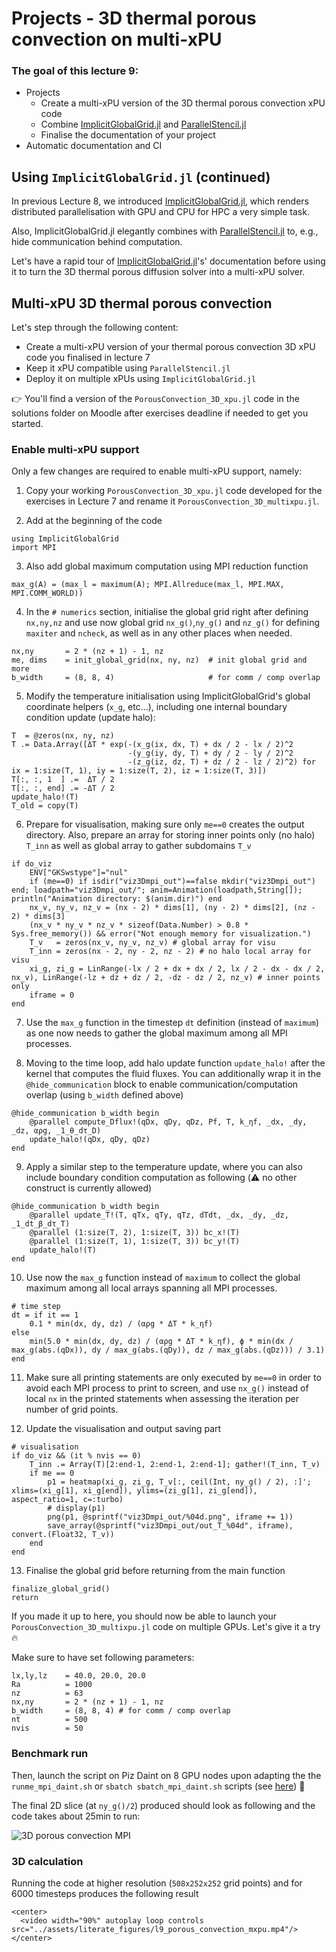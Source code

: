 <!--This file was generated, do not modify it.-->
# Projects - 3D thermal porous convection on multi-xPU

### The goal of this lecture 9:

- Projects
    - Create a multi-xPU version of the 3D thermal porous convection xPU code
    - Combine [ImplicitGlobalGrid.jl](https://github.com/eth-cscs/ImplicitGlobalGrid.jl) and [ParallelStencil.jl](https://github.com/omlins/ParallelStencil.jl)
    - Finalise the documentation of your project
- Automatic documentation and CI

## Using `ImplicitGlobalGrid.jl` (continued)

In previous Lecture 8, we introduced [ImplicitGlobalGrid.jl](https://github.com/eth-cscs/ImplicitGlobalGrid.jl), which renders distributed parallelisation with GPU and CPU for HPC a very simple task.

Also, ImplicitGlobalGrid.jl elegantly combines with [ParallelStencil.jl](https://github.com/omlins/ParallelStencil.jl) to, e.g., hide communication behind computation.

Let's have a rapid tour of [ImplicitGlobalGrid.jl](https://github.com/eth-cscs/ImplicitGlobalGrid.jl)'s' documentation before using it to turn the 3D thermal porous diffusion solver into a multi-xPU solver.

## Multi-xPU 3D thermal porous convection

Let's step through the following content:
- Create a multi-xPU version of your thermal porous convection 3D xPU code you finalised in lecture 7
- Keep it xPU compatible using `ParallelStencil.jl`
- Deploy it on multiple xPUs using `ImplicitGlobalGrid.jl`

👉 You'll find a version of the `PorousConvection_3D_xpu.jl` code in the solutions folder on Moodle after exercises deadline if needed to get you started.

### Enable multi-xPU support
Only a few changes are required to enable multi-xPU support, namely:

1. Copy your working `PorousConvection_3D_xpu.jl` code developed for the exercises in Lecture 7 and rename it `PorousConvection_3D_multixpu.jl`.

2. Add at the beginning of the code

````julia:ex1
using ImplicitGlobalGrid
import MPI
````

3. Also add global maximum computation using MPI reduction function

````julia:ex2
max_g(A) = (max_l = maximum(A); MPI.Allreduce(max_l, MPI.MAX, MPI.COMM_WORLD))
````

4. In the `# numerics` section, initialise the global grid right after defining `nx,ny,nz` and use now global grid `nx_g()`,`ny_g()` and `nz_g()` for defining `maxiter` and `ncheck`, as well as in any other places when needed.

````julia:ex3
nx,ny       = 2 * (nz + 1) - 1, nz
me, dims    = init_global_grid(nx, ny, nz)  # init global grid and more
b_width     = (8, 8, 4)                     # for comm / comp overlap
````

5. Modify the temperature initialisation using ImplicitGlobalGrid's global coordinate helpers (`x_g`, etc...), including one internal boundary condition update (update halo):

````julia:ex4
T  = @zeros(nx, ny, nz)
T .= Data.Array([ΔT * exp(-(x_g(ix, dx, T) + dx / 2 - lx / 2)^2
                          -(y_g(iy, dy, T) + dy / 2 - ly / 2)^2
                          -(z_g(iz, dz, T) + dz / 2 - lz / 2)^2) for ix = 1:size(T, 1), iy = 1:size(T, 2), iz = 1:size(T, 3)])
T[:, :, 1  ] .=  ΔT / 2
T[:, :, end] .= -ΔT / 2
update_halo!(T)
T_old = copy(T)
````

6. Prepare for visualisation, making sure only `me==0` creates the output directory. Also, prepare an array for storing inner points only (no halo) `T_inn` as well as global array to gather subdomains `T_v`

````julia:ex5
if do_viz
    ENV["GKSwstype"]="nul"
    if (me==0) if isdir("viz3Dmpi_out")==false mkdir("viz3Dmpi_out") end; loadpath="viz3Dmpi_out/"; anim=Animation(loadpath,String[]); println("Animation directory: $(anim.dir)") end
    nx_v, ny_v, nz_v = (nx - 2) * dims[1], (ny - 2) * dims[2], (nz - 2) * dims[3]
    (nx_v * ny_v * nz_v * sizeof(Data.Number) > 0.8 * Sys.free_memory()) && error("Not enough memory for visualization.")
    T_v   = zeros(nx_v, ny_v, nz_v) # global array for visu
    T_inn = zeros(nx - 2, ny - 2, nz - 2) # no halo local array for visu
    xi_g, zi_g = LinRange(-lx / 2 + dx + dx / 2, lx / 2 - dx - dx / 2, nx_v), LinRange(-lz + dz + dz / 2, -dz - dz / 2, nz_v) # inner points only
    iframe = 0
end
````

7. Use the `max_g` function in the timestep `dt` definition (instead of `maximum`) as one now needs to gather the global maximum among all MPI processes.

8. Moving to the time loop, add halo update function `update_halo!` after the kernel that computes the fluid fluxes. You can additionally wrap it in the `@hide_communication` block to enable communication/computation overlap (using `b_width` defined above)

````julia:ex6
@hide_communication b_width begin
    @parallel compute_Dflux!(qDx, qDy, qDz, Pf, T, k_ηf, _dx, _dy, _dz, αρg, _1_θ_dτ_D)
    update_halo!(qDx, qDy, qDz)
end
````

9. Apply a similar step to the temperature update, where you can also include boundary condition computation as following (⚠️ no other construct is currently allowed)

````julia:ex7
@hide_communication b_width begin
    @parallel update_T!(T, qTx, qTy, qTz, dTdt, _dx, _dy, _dz, _1_dt_β_dτ_T)
    @parallel (1:size(T, 2), 1:size(T, 3)) bc_x!(T)
    @parallel (1:size(T, 1), 1:size(T, 3)) bc_y!(T)
    update_halo!(T)
end
````

10. Use now the `max_g` function instead of `maximum` to collect the global maximum among all local arrays spanning all MPI processes.

````julia:ex8
# time step
dt = if it == 1
    0.1 * min(dx, dy, dz) / (αρg * ΔT * k_ηf)
else
    min(5.0 * min(dx, dy, dz) / (αρg * ΔT * k_ηf), ϕ * min(dx / max_g(abs.(qDx)), dy / max_g(abs.(qDy)), dz / max_g(abs.(qDz))) / 3.1)
end
````

11. Make sure all printing statements are only executed by `me==0` in order to avoid each MPI process to print to screen, and use `nx_g()` instead of local `nx` in the printed statements when assessing the iteration per number of grid points.

12. Update the visualisation and output saving part

````julia:ex9
# visualisation
if do_viz && (it % nvis == 0)
    T_inn .= Array(T)[2:end-1, 2:end-1, 2:end-1]; gather!(T_inn, T_v)
    if me == 0
        p1 = heatmap(xi_g, zi_g, T_v[:, ceil(Int, ny_g() / 2), :]'; xlims=(xi_g[1], xi_g[end]), ylims=(zi_g[1], zi_g[end]), aspect_ratio=1, c=:turbo)
        # display(p1)
        png(p1, @sprintf("viz3Dmpi_out/%04d.png", iframe += 1))
        save_array(@sprintf("viz3Dmpi_out/out_T_%04d", iframe), convert.(Float32, T_v))
    end
end
````

13. Finalise the global grid before returning from the main function

````julia:ex10
finalize_global_grid()
return
````

If you made it up to here, you should now be able to launch your `PorousConvection_3D_multixpu.jl` code on multiple GPUs. Let's give it a try 🔥

Make sure to have set following parameters:

````julia:ex11
lx,ly,lz    = 40.0, 20.0, 20.0
Ra          = 1000
nz          = 63
nx,ny       = 2 * (nz + 1) - 1, nz
b_width     = (8, 8, 4) # for comm / comp overlap
nt          = 500
nvis        = 50
````

### Benchmark run
Then, launch the script on Piz Daint on 8 GPU nodes upon adapting the the `runme_mpi_daint.sh` or `sbatch sbatch_mpi_daint.sh` scripts (see [here](/software_install/#cuda-aware_mpi_on_piz_daint)) 🚀

The final 2D slice (at `ny_g()/2`) produced should look as following and the code takes about 25min to run:

![3D porous convection MPI](../assets/literate_figures/l9_porous_convect_mpi_sl.png)

### 3D calculation
Running the code at higher resolution (`508x252x252` grid points) and for 6000 timesteps produces the following result

~~~
<center>
  <video width="90%" autoplay loop controls src="../assets/literate_figures/l9_porous_convection_mxpu.mp4"/>
</center>
~~~

